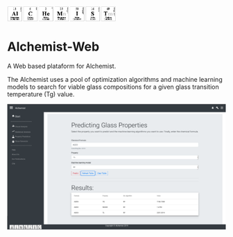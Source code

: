 <img src="https://github.com/ealcobaca/alchemist-web/blob/master/frontend/src/assets/images/logo/logo-alchemist-periodic-table.png" alt="drawing" width="250"/>

Alchemist-Web
=============

A Web based plataform for Alchemist.

The Alchemist uses a pool of optimization algorithms and machine learning models to search for viable glass compositions for a given glass
transition temperature (Tg) value.

<img src="https://github.com/ealcobaca/alchemist-web/blob/master/frontend/src/assets/images/alchemist-example.png" alt="drawing"/>
